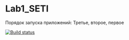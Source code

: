 # Lab1_SETI

Порядок запуска приложений:
Третье, второе, первое

[![Build status](https://ci.appveyor.com/api/projects/status/fph8o6nsdju94fun?svg=true)](https://ci.appveyor.com/project/effectpaniki/lab1-seti)
